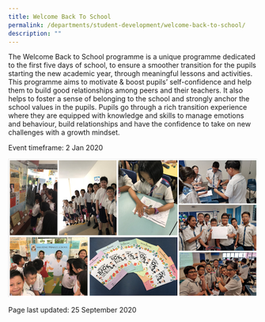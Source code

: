 ```yaml
---
title: Welcome Back To School
permalink: /departments/student-development/welcome-back-to-school/
description: ""
---
```


<p>The Welcome Back to School programme is a unique programme dedicated to the first five days of school, to ensure a smoother transition for the pupils starting the new academic year, through meaningful lessons and activities. This programme aims to motivate &amp; boost pupils&rsquo; self-confidence and help them to build good relationships among peers and their teachers. It also helps to foster a sense of belonging to the school and strongly anchor the school values in the pupils. Pupils go through a rich transition experience where they are equipped with knowledge and skills to manage emotions and behaviour, build relationships and have the confidence to take on new challenges with a growth mindset.</p>
<p>Event timeframe: 2 Jan 2020</p>
<img src="/images/wbts.png">
<p>Page last updated: 25 September 2020</p>
